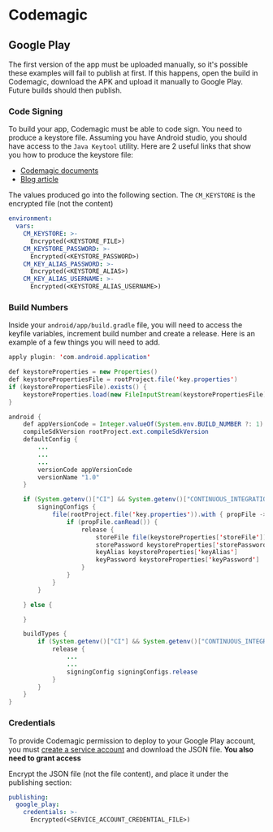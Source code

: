 # Codemagic

## Google Play

The first version of the app must be uploaded manually, so it's possible these examples will fail to publish at first. If this happens, open the build in Codemagic, download the APK and upload it manually to Google Play. Future builds should then publish.

### Code Signing

To build your app, Codemagic must be able to code sign. You need to produce a keystore file. Assuming you have Android studio, you should have access to the `Java Keytool` utility. Here are 2 useful links that show you how to produce the keystore file:

- [Codemagic documents](https://docs.codemagic.io/code-signing/android-code-signing/)
- [Blog article](https://blog.codemagic.io/distributing-module-yaml/)

The values produced go into the following section. The `CM_KEYSTORE` is the encrypted file (not the content)

```yaml
environment:
  vars:
    CM_KEYSTORE: >-
      Encrypted(<KEYSTORE_FILE>)
    CM_KEYSTORE_PASSWORD: >-
      Encrypted(<KEYSTORE_PASSWORD>)
    CM_KEY_ALIAS_PASSWORD: >-
      Encrypted(<KEYSTORE_ALIAS>)
    CM_KEY_ALIAS_USERNAME: >-
      Encrypted(<KEYSTORE_ALIAS_USERNAME>)
```

### Build Numbers

Inside your `android/app/build.gradle` file, you will need to access the keyfile variables, increment build number and create a release. Here is an example of a few things you will need to add.

```java
apply plugin: 'com.android.application'

def keystoreProperties = new Properties()
def keystorePropertiesFile = rootProject.file('key.properties')
if (keystorePropertiesFile).exists() {
    keystoreProperties.load(new FileInputStream(keystorePropertiesFile))
}

android {
    def appVersionCode = Integer.valueOf(System.env.BUILD_NUMBER ?: 1)
    compileSdkVersion rootProject.ext.compileSdkVersion
    defaultConfig {
        ...
        ...
        ...
        versionCode appVersionCode
        versionName "1.0"
    }

    if (System.getenv()["CI"] && System.getenv()["CONTINUOUS_INTEGRATION"]) {
        signingConfigs {
            file(rootProject.file('key.properties')).with { propFile ->
                if (propFile.canRead()) {
                    release {
                        storeFile file(keystoreProperties['storeFile'])
                        storePassword keystoreProperties['storePassword']
                        keyAlias keystoreProperties['keyAlias']
                        keyPassword keystoreProperties['keyPassword']
                    }
                }
            }
        }

    } else {

    }

    buildTypes {
        if (System.getenv()["CI"] && System.getenv()["CONTINUOUS_INTEGRATION"]) {
            release {
                ...
                ...
                signingConfig signingConfigs.release
            }
        }
    }
}
```

### Credentials

To provide Codemagic permission to deploy to your Google Play account, you must [create a service account](https://docs.codemagic.io/publishing-yaml/distribution/) and download the JSON file. **You also need to grant access**

Encrypt the JSON file (not the file content), and place it under the publishing section:

```yaml
publishing:
  google_play:
    credentials: >-
      Encrypted(<SERVICE_ACCOUNT_CREDENTIAL_FILE>)
```
